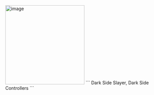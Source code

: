 
<img width="248" alt="image" src="https://github.com/user-attachments/assets/11479866-ea00-4e5f-ac86-bd0edfc93d9e" />
```
Dark Side Slayer, Dark Side Controllers
```
